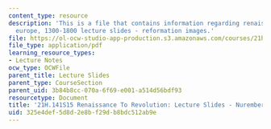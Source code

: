 ```yaml
---
content_type: resource
description: 'This is a file that contains information regarding renaissance to revolution:
  europe, 1300-1800 lecture slides - reformation images.'
file: https://ol-ocw-studio-app-production.s3.amazonaws.com/courses/21h-141-renaissance-to-revolution-europe-1300-1800-spring-2015/325e4def5d8d2e8bf29db8bdc512ab9e_MIT21H_141S15_Reformation.pdf
file_type: application/pdf
learning_resource_types:
- Lecture Notes
ocw_type: OCWFile
parent_title: Lecture Slides
parent_type: CourseSection
parent_uid: 3b84b8cc-070a-6f69-e001-a514d56bdf93
resourcetype: Document
title: '21H.141S15 Renaissance To Revolution: Lecture Slides - Nuremberg Chronicle'
uid: 325e4def-5d8d-2e8b-f29d-b8bdc512ab9e
---
```

